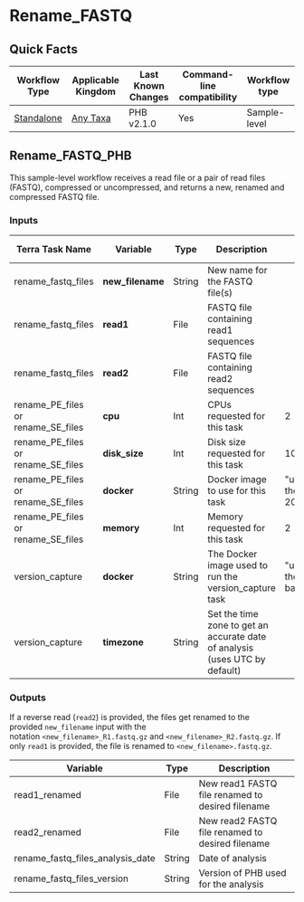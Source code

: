 # Rename_FASTQ

## Quick Facts

| **Workflow Type** | **Applicable Kingdom** | **Last Known Changes** | **Command-line compatibility** | **Workflow type** |
|---|---|---|---|---|
| [Standalone](../../workflows_overview/workflows-type.md/#standalone) | [Any Taxa](../../workflows_overview/workflows-kingdom.md/#any-taxa) | PHB v2.1.0 | Yes | Sample-level |

## Rename_FASTQ_PHB

This sample-level workflow receives a read file or a pair of read files (FASTQ), compressed or uncompressed, and returns a new, renamed and compressed FASTQ file.

### Inputs

| **Terra Task Name** | **Variable** | **Type** | **Description** | **Default Attribute** | **Terra Status** |
|---|---|---|---|---|---|
| rename_fastq_files | **new_filename** | String | New name for the FASTQ file(s) | | Required |
| rename_fastq_files | **read1** | File | FASTQ file containing read1 sequences | | Required |
| rename_fastq_files | **read2** | File | FASTQ file containing read2 sequences | | Optional |
| rename_PE_files or rename_SE_files | **cpu** | Int | CPUs requested for this task | 2 | Optional |
| rename_PE_files or rename_SE_files | **disk_size** | Int | Disk size requested for this task | 100 | Optional |
| rename_PE_files or rename_SE_files | **docker** | String | Docker image to use for this task | "us-docker.pkg.dev/general-theiagen/ubuntu/ubuntu:jammy-20230816" | Optional |
| rename_PE_files or rename_SE_files | **memory** | Int | Memory requested for this task | 2 | Optional |
| version_capture | **docker** | String | The Docker image used to run the version_capture task | "us-docker.pkg.dev/general-theiagen/theiagen/alpine-plus-bash:3.20.0" | Optional |
| version_capture | **timezone** | String | Set the time zone to get an accurate date of analysis (uses UTC by default) |  | Optional |

### Outputs

If a reverse read (`read2`) is provided, the files get renamed to the provided `new_filename` input with the notation `<new_filename>_R1.fastq.gz` and `<new_filename>_R2.fastq.gz`. If only `read1` is provided, the file is renamed to `<new_filename>.fastq.gz`. 

| **Variable** | **Type** | **Description** |
|---|---|---|
| read1_renamed | File | New read1 FASTQ file renamed to desired filename |
| read2_renamed | File | New read2 FASTQ file renamed to desired filename |
| rename_fastq_files_analysis_date | String | Date of analysis |
| rename_fastq_files_version | String | Version of PHB used for the analysis |
